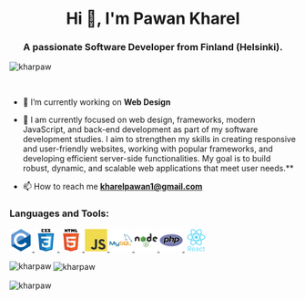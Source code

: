 <h1 align="center">Hi 👋, I'm Pawan Kharel</h1>
<h3 align="center">A passionate Software Developer from Finland (Helsinki).</h3>

<p align="left"> <img src="https://komarev.com/ghpvc/?username=kharpaw&label=Profile%20views&color=0e75b6&style=flat" alt="kharpaw" /> </p>

<p align="left"> <a href="https://twitter.com/" target="blank"><img src="https://img.shields.io/twitter/follow/?logo=twitter&style=for-the-badge" alt="" /></a> </p>

- 🔭 I’m currently working on **Web Design**

- 🌱 I am currently focused on web design, frameworks, modern JavaScript, and back-end development as part of my software development studies. I aim to strengthen my skills in creating responsive and user-friendly websites, working with popular frameworks, and developing efficient server-side functionalities. My goal is to build robust, dynamic, and scalable web applications that meet user needs.**

- 📫 How to reach me **kharelpawan1@gmail.com**


<p align="left">
</p>

<h3 align="left">Languages and Tools:</h3>
<p align="left"> <a href="https://www.cprogramming.com/" target="_blank" rel="noreferrer"> <img src="https://raw.githubusercontent.com/devicons/devicon/master/icons/c/c-original.svg" alt="c" width="40" height="40"/> </a> <a href="https://www.w3schools.com/css/" target="_blank" rel="noreferrer"> <img src="https://raw.githubusercontent.com/devicons/devicon/master/icons/css3/css3-original-wordmark.svg" alt="css3" width="40" height="40"/> </a> <a href="https://www.w3.org/html/" target="_blank" rel="noreferrer"> <img src="https://raw.githubusercontent.com/devicons/devicon/master/icons/html5/html5-original-wordmark.svg" alt="html5" width="40" height="40"/> </a> <a href="https://developer.mozilla.org/en-US/docs/Web/JavaScript" target="_blank" rel="noreferrer"> <img src="https://raw.githubusercontent.com/devicons/devicon/master/icons/javascript/javascript-original.svg" alt="javascript" width="40" height="40"/> </a> <a href="https://www.mysql.com/" target="_blank" rel="noreferrer"> <img src="https://raw.githubusercontent.com/devicons/devicon/master/icons/mysql/mysql-original-wordmark.svg" alt="mysql" width="40" height="40"/> </a> <a href="https://nodejs.org" target="_blank" rel="noreferrer"> <img src="https://raw.githubusercontent.com/devicons/devicon/master/icons/nodejs/nodejs-original-wordmark.svg" alt="nodejs" width="40" height="40"/> </a> <a href="https://www.php.net" target="_blank" rel="noreferrer"> <img src="https://raw.githubusercontent.com/devicons/devicon/master/icons/php/php-original.svg" alt="php" width="40" height="40"/> </a> <a href="https://reactjs.org/" target="_blank" rel="noreferrer"> <img src="https://raw.githubusercontent.com/devicons/devicon/master/icons/react/react-original-wordmark.svg" alt="react" width="40" height="40"/> </a> </p>

<p><img align="left" src="https://github-readme-stats.vercel.app/api/top-langs?username=kharpaw&show_icons=true&locale=en&layout=compact" alt="kharpaw" /></p>

<p>&nbsp;<img align="center" src="https://github-readme-stats.vercel.app/api?username=kharpaw&show_icons=true&locale=en" alt="kharpaw" /></p>

<p><img align="center" src="https://github-readme-streak-stats.herokuapp.com/?user=kharpaw&" alt="kharpaw" /></p>
